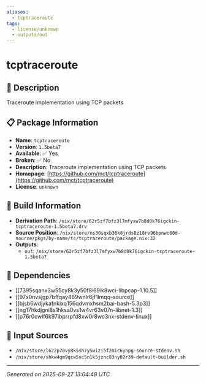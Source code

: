```yaml
---
aliases:
  - tcptraceroute
tags:
  - license/unknown
  - outputs/out
---
```


# tcptraceroute

## 📝 Description

Traceroute implementation using TCP packets

## 📋 Package Information

- **Name**: `tcptraceroute`
- **Version**: `1.5beta7`
- **Available**: ✅ Yes
- **Broken**: ✅ No
- **Description**: Traceroute implementation using TCP packets
- **Homepage**: [https://github.com/mct/tcptraceroute](https://github.com/mct/tcptraceroute)
- **License**: `unknown`

## 🔧 Build Information

- **Derivation Path**: `/nix/store/62r5zf7bfz3l7mfyxw7b8d0k76igckin-tcptraceroute-1.5beta7.drv`
- **Source Position**: `/nix/store/ns30sqxb36k8jrds8z18rv96bpnwc60d-source/pkgs/by-name/tc/tcptraceroute/package.nix:32`
- **Outputs**:
  - `out`:  `/nix/store/62r5zf7bfz3l7mfyxw7b8d0k76igckin-tcptraceroute-1.5beta7`

## 🔗 Dependencies

- [[7395sqanx3w55cy8k3y50f8i69ik8wci-libpcap-1.10.5]]
- [[97x0nvsjgp7bffqay469wnlr6jf1lmqq-source]]
- [[bjsb6wdjykafnkixq156qdvmxhsm2bai-bash-5.3p3]]
- [[ng17hkdjgni8s1hksa0vs1w4vr63v07n-libnet-1.3]]
- [[p76r0cwlf6k97ibprrpfd8xw0r8wc3nx-stdenv-linux]]

## 📁 Input Sources

- `/nix/store/l622p70vy8k5sh7y5wizi5f2mic6ynpg-source-stdenv.sh`
- `/nix/store/shkw4qm9qcw5sc5n1k5jznc83ny02r39-default-builder.sh`

---
*Generated on 2025-09-27 13:04:48 UTC*
